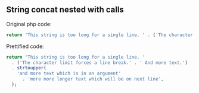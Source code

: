 ## String concat nested with calls

Original php code:

```php
return 'This string is too long for a single line. ' . ('The character limit forces a line break.' . ' And more text.') . strtoupper('and more text which is in an argument' . 'more more longer text which will be on next line');
```

Prettified code:

```php
return 'This string is too long for a single line. '
  . ('The character limit forces a line break.' . ' And more text.')
  . strtoupper(
    'and more text which is in an argument'
      . 'more more longer text which will be on next line',
  );
```
